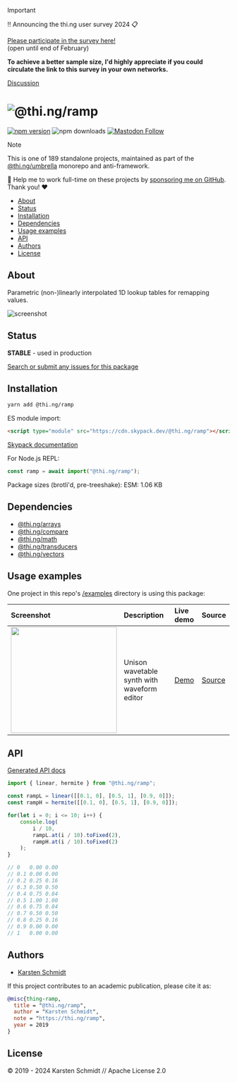 <!-- This file is generated - DO NOT EDIT! -->
<!-- Please see: https://github.com/thi-ng/umbrella/blob/develop/CONTRIBUTING.md#changes-to-readme-files -->
> [!IMPORTANT]
> ‼️ Announcing the thi.ng user survey 2024 📋
>
> [Please participate in the survey here!](https://forms.gle/XacbSDEmQMPZg8197)\
> (open until end of February)
>
> **To achieve a better sample size, I'd highly appreciate if you could
> circulate the link to this survey in your own networks.**
>
> [Discussion](https://github.com/thi-ng/umbrella/discussions/447)

# ![@thi.ng/ramp](https://media.thi.ng/umbrella/banners-20230807/thing-ramp.svg?4bf9a6f2)

[![npm version](https://img.shields.io/npm/v/@thi.ng/ramp.svg)](https://www.npmjs.com/package/@thi.ng/ramp)
![npm downloads](https://img.shields.io/npm/dm/@thi.ng/ramp.svg)
[![Mastodon Follow](https://img.shields.io/mastodon/follow/109331703950160316?domain=https%3A%2F%2Fmastodon.thi.ng&style=social)](https://mastodon.thi.ng/@toxi)

> [!NOTE]
> This is one of 189 standalone projects, maintained as part
> of the [@thi.ng/umbrella](https://github.com/thi-ng/umbrella/) monorepo
> and anti-framework.
>
> 🚀 Help me to work full-time on these projects by [sponsoring me on
> GitHub](https://github.com/sponsors/postspectacular). Thank you! ❤️

- [About](#about)
- [Status](#status)
- [Installation](#installation)
- [Dependencies](#dependencies)
- [Usage examples](#usage-examples)
- [API](#api)
- [Authors](#authors)
- [License](#license)

## About

Parametric (non-)linearly interpolated 1D lookup tables for remapping values.

![screenshot](https://raw.githubusercontent.com/thi-ng/umbrella/develop/assets/ramp/readme.png)

## Status

**STABLE** - used in production

[Search or submit any issues for this package](https://github.com/thi-ng/umbrella/issues?q=%5Bramp%5D+in%3Atitle)

## Installation

```bash
yarn add @thi.ng/ramp
```

ES module import:

```html
<script type="module" src="https://cdn.skypack.dev/@thi.ng/ramp"></script>
```

[Skypack documentation](https://docs.skypack.dev/)

For Node.js REPL:

```js
const ramp = await import("@thi.ng/ramp");
```

Package sizes (brotli'd, pre-treeshake): ESM: 1.06 KB

## Dependencies

- [@thi.ng/arrays](https://github.com/thi-ng/umbrella/tree/develop/packages/arrays)
- [@thi.ng/compare](https://github.com/thi-ng/umbrella/tree/develop/packages/compare)
- [@thi.ng/math](https://github.com/thi-ng/umbrella/tree/develop/packages/math)
- [@thi.ng/transducers](https://github.com/thi-ng/umbrella/tree/develop/packages/transducers)
- [@thi.ng/vectors](https://github.com/thi-ng/umbrella/tree/develop/packages/vectors)

## Usage examples

One project in this repo's
[/examples](https://github.com/thi-ng/umbrella/tree/develop/examples)
directory is using this package:

| Screenshot                                                                                                        | Description                                 | Live demo                                        | Source                                                                        |
|:------------------------------------------------------------------------------------------------------------------|:--------------------------------------------|:-------------------------------------------------|:------------------------------------------------------------------------------|
| <img src="https://raw.githubusercontent.com/thi-ng/umbrella/develop/assets/examples/ramp-synth.png" width="240"/> | Unison wavetable synth with waveform editor | [Demo](https://demo.thi.ng/umbrella/ramp-synth/) | [Source](https://github.com/thi-ng/umbrella/tree/develop/examples/ramp-synth) |

## API

[Generated API docs](https://docs.thi.ng/umbrella/ramp/)

```ts
import { linear, hermite } from "@thi.ng/ramp";

const rampL = linear([[0.1, 0], [0.5, 1], [0.9, 0]]);
const rampH = hermite([[0.1, 0], [0.5, 1], [0.9, 0]]);

for(let i = 0; i <= 10; i++) {
    console.log(
        i / 10,
        rampL.at(i / 10).toFixed(2),
        rampH.at(i / 10).toFixed(2)
    );
}

// 0   0.00 0.00
// 0.1 0.00 0.00
// 0.2 0.25 0.16
// 0.3 0.50 0.50
// 0.4 0.75 0.84
// 0.5 1.00 1.00
// 0.6 0.75 0.84
// 0.7 0.50 0.50
// 0.8 0.25 0.16
// 0.9 0.00 0.00
// 1   0.00 0.00
```

## Authors

- [Karsten Schmidt](https://thi.ng)

If this project contributes to an academic publication, please cite it as:

```bibtex
@misc{thing-ramp,
  title = "@thi.ng/ramp",
  author = "Karsten Schmidt",
  note = "https://thi.ng/ramp",
  year = 2019
}
```

## License

&copy; 2019 - 2024 Karsten Schmidt // Apache License 2.0
